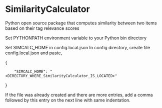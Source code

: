 # SimilarityCalculator
Python open source package that computes similarity between two items based on their tag relevance scores

Set PYTHONPATH environment variable to your Python bin directory

Set SIMCALC_HOME in config.local.json
In config directory, create file config.local.json and paste,

{

        "SIMCALC_HOME": "<DIRECTORY_WHERE_SimilarityCalculator_IS_LOCATED>"
}

If the file was already created and there are more entries, add a comma followed by this entry on the next line with same indentation.
